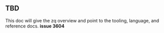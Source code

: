## TBD

This doc will give the zq overview and point to the tooling, language,
and reference docs.  **issue 3604**
